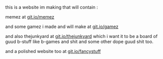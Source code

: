 this is a website im making that will contain :

memez at <a href="https://git.io/memez">git.io/memez</a>

and some gamez i made and will make at <a href="https://git.io/gamez">git.io/gamez</a>

and also thejunkyard at <a href="https://git.io/thejunkyard">git.io/thejunkyard</a> which i want it to be a board of guud b-stuff like b-games and shit and some other dope guud shit too.

and a polished website too at <a href="https://git.io/fancystuff">git.io/fancystuff</a>
